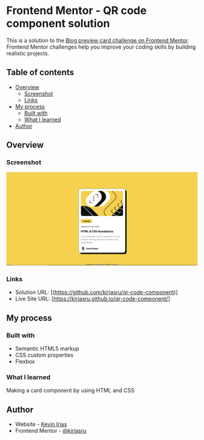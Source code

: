 # Frontend Mentor - QR code component solution

This is a solution to the [Blog preview card challenge on Frontend Mentor](https://www.frontendmentor.io/challenges/blog-preview-card-ckPaj01IcS). Frontend Mentor challenges help you improve your coding skills by building realistic projects. 

## Table of contents

- [Overview](#overview)
  - [Screenshot](#screenshot)
  - [Links](#links)
- [My process](#my-process)
  - [Built with](#built-with)
  - [What I learned](#what-i-learned)
- [Author](#author)


## Overview

### Screenshot

![](./assets/images/screenshot.PNG)


### Links

- Solution URL: [(https://github.com/kiriasru/qr-code-component)]
- Live Site URL: [https://kiriasru.github.io/qr-code-component/]

## My process

### Built with

- Semantic HTML5 markup
- CSS custom properties
- Flexbox

### What I learned

Making a card component by using HTML and CSS


## Author

- Website - [Kevin Irias](https://github.com/kiriasru)
- Frontend Mentor - [@kiriasru](https://www.frontendmentor.io/profile/kiriasru)
